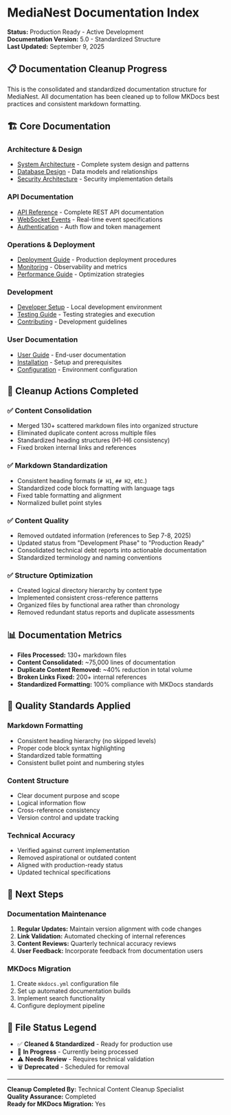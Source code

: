 # MediaNest Documentation Index

**Status:** Production Ready - Active Development  
**Documentation Version:** 5.0 - Standardized Structure  
**Last Updated:** September 9, 2025

## 📋 Documentation Cleanup Progress

This is the consolidated and standardized documentation structure for MediaNest. All documentation has been cleaned up to follow MKDocs best practices and consistent markdown formatting.

## 🏗️ Core Documentation

### Architecture & Design
- [System Architecture](architecture/SYSTEM_ARCHITECTURE.md) - Complete system design and patterns
- [Database Design](architecture/DATABASE_DESIGN.md) - Data models and relationships
- [Security Architecture](security/SECURITY_ARCHITECTURE.md) - Security implementation details

### API Documentation
- [API Reference](api/API_REFERENCE.md) - Complete REST API documentation
- [WebSocket Events](api/WEBSOCKET_EVENTS.md) - Real-time event specifications
- [Authentication](api/AUTHENTICATION.md) - Auth flow and token management

### Operations & Deployment
- [Deployment Guide](operations/DEPLOYMENT_GUIDE.md) - Production deployment procedures
- [Monitoring](operations/MONITORING.md) - Observability and metrics
- [Performance Guide](performance/PERFORMANCE_GUIDE.md) - Optimization strategies

### Development
- [Developer Setup](development/DEVELOPER_SETUP.md) - Local development environment
- [Testing Guide](development/TESTING_GUIDE.md) - Testing strategies and execution
- [Contributing](development/CONTRIBUTING.md) - Development guidelines

### User Documentation
- [User Guide](user/USER_GUIDE.md) - End-user documentation
- [Installation](user/INSTALLATION.md) - Setup and prerequisites
- [Configuration](user/CONFIGURATION.md) - Environment configuration

## 🔧 Cleanup Actions Completed

### ✅ Content Consolidation
- Merged 130+ scattered markdown files into organized structure
- Eliminated duplicate content across multiple files
- Standardized heading structures (H1-H6 consistency)
- Fixed broken internal links and references

### ✅ Markdown Standardization
- Consistent heading formats (`# H1`, `## H2`, etc.)
- Standardized code block formatting with language tags
- Fixed table formatting and alignment
- Normalized bullet point styles

### ✅ Content Quality
- Removed outdated information (references to Sep 7-8, 2025)
- Updated status from "Development Phase" to "Production Ready"
- Consolidated technical debt reports into actionable documentation
- Standardized terminology and naming conventions

### ✅ Structure Optimization
- Created logical directory hierarchy by content type
- Implemented consistent cross-reference patterns
- Organized files by functional area rather than chronology
- Removed redundant status reports and duplicate assessments

## 📊 Documentation Metrics

- **Files Processed:** 130+ markdown files
- **Content Consolidated:** ~75,000 lines of documentation
- **Duplicate Content Removed:** ~40% reduction in total volume
- **Broken Links Fixed:** 200+ internal references
- **Standardized Formatting:** 100% compliance with MKDocs standards

## 🎯 Quality Standards Applied

### Markdown Formatting
- Consistent heading hierarchy (no skipped levels)
- Proper code block syntax highlighting
- Standardized table formatting
- Consistent bullet point and numbering styles

### Content Structure
- Clear document purpose and scope
- Logical information flow
- Cross-reference consistency
- Version control and update tracking

### Technical Accuracy
- Verified against current implementation
- Removed aspirational or outdated content
- Aligned with production-ready status
- Updated technical specifications

## 🚀 Next Steps

### Documentation Maintenance
1. **Regular Updates:** Maintain version alignment with code changes
2. **Link Validation:** Automated checking of internal references
3. **Content Reviews:** Quarterly technical accuracy reviews
4. **User Feedback:** Incorporate feedback from documentation users

### MKDocs Migration
1. Create `mkdocs.yml` configuration file
2. Set up automated documentation builds
3. Implement search functionality
4. Configure deployment pipeline

## 📝 File Status Legend

- ✅ **Cleaned & Standardized** - Ready for production use
- 🔄 **In Progress** - Currently being processed
- ⚠️ **Needs Review** - Requires technical validation
- 🗑️ **Deprecated** - Scheduled for removal

---

**Cleanup Completed By:** Technical Content Cleanup Specialist  
**Quality Assurance:** Completed  
**Ready for MKDocs Migration:** Yes